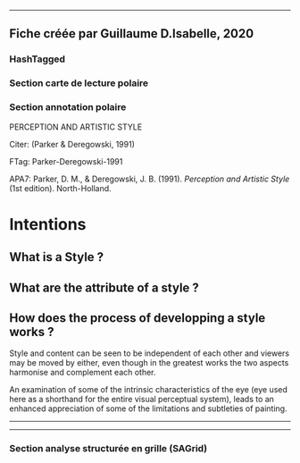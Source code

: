 
----
Fiche créée par Guillaume D.Isabelle, 2020 
---- 

### HashTagged 


### Section carte de lecture polaire
### Section annotation polaire
PERCEPTION AND ARTISTIC STYLE



Citer: (Parker & Deregowski, 1991)

FTag: Parker-Deregowski-1991

APA7: Parker, D. M., & Deregowski, J. B. (1991). _Perception and Artistic Style_ (1st edition). North-Holland.



Intentions
==========

What is a Style ?  
-------------------

  

What are the attribute of a style ?
-----------------------------------

  

How does the process of developping a style works ?
---------------------------------------------------



Style and content can be seen to be independent of each other and viewers may be moved by either, even though in the greatest works the two aspects harmonise and complement each other.



An examination of some of the intrinsic characteristics of the eye (eye used here as a shorthand for the entire visual perceptual system), leads to an enhanced appreciation of some of the limitations and subtleties of painting.






----

----



### Section analyse structurée en grille (SAGrid)


